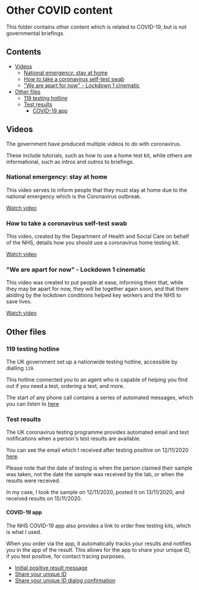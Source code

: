 # Other COVID content <!-- omit in toc -->

This folder contains other content which is related to COVID-19, but is not governmental briefings.

## Contents <!-- omit in toc -->

- [Videos](#videos)
  - [National emergency: stay at home](#national-emergency-stay-at-home)
  - [How to take a coronavirus self-test swab](#how-to-take-a-coronavirus-self-test-swab)
  - ["We are apart for now" - Lockdown 1 cinematic](#we-are-apart-for-now---lockdown-1-cinematic)
- [Other files](#other-files)
  - [119 testing hotline](#119-testing-hotline)
  - [Test results](#test-results)
    - [COVID-19 app](#covid-19-app)

## Videos

The government have produced multiple videos to do with coronavirus.

These include tutorials, such as how to use a home test kit, while others are informational, such as intros and outros to briefings.

### National emergency: stay at home

This video serves to inform people that they must stay at home due to the national emergency which is the Coronavirus outbreak.

[Watch video](Videos/2020-04%20National%20emergency%20-%20stay%20at%20home.mp4)

### How to take a coronavirus self-test swab

This video, created by the Department of Health and Social Care on behalf of the NHS, details how you should use a coronavirus home testing kit.

[Watch video](Videos/2020-05%20How%20to%20take%20a%20coronavirus%20self-test%20swab.mp4)

### "We are apart for now" - Lockdown 1 cinematic

This video was created to put people at ease, informing them that, while they may be apart for now, they will be together again soon, and that them abiding by the lockdown conditions helped key workers and the NHS to save lives.

[Watch video](Videos/2020-05%20We%20are%20apart%20for%20now.mp4)

## Other files

### 119 testing hotline

The UK government set up a nationwide testing hotline, accessible by dialling `119`.

This hotline connected you to an agent who is capable of helping you find out if you need a test, ordering a test, and more.

The start of any phone call contains a series of automated messages, which you can listen to [here](./example%20call%20made%20to%20119.mp3)

### Test results

The UK coronavirus testing programme provides automated email and text notifications when a person's test results are available.

You can see the email which I received after testing positive on 12/11/2020 [here](./positive-test-result-email.png).

Please note that the date of testing is when the person claimed their sample was taken, not the date the sample was received by the lab, or when the results were received.

In my case, I took the sample on 12/11/2020, posted it on 13/11/2020, and received results on 15/11/2020.

#### COVID-19 app

The NHS COVID-19 app also provides a link to order free testing kits, which is what I used.

When you order via the app, it automatically tracks your results and notifies you in the app of the result. This allows for the app to share your unique ID, if you test positive, for contact tracing purposes.

- [Initial positive result message](./NHS%20COVID-19%20App/positive-result-screen.png)
- [Share your unique ID](./NHS%20COVID-19%20App/positive-result-share-ids.png)
- [Share your unique ID dialog confirmation](./NHS%20COVID-19%20App/positive-result-share-ids-dialog.png)
